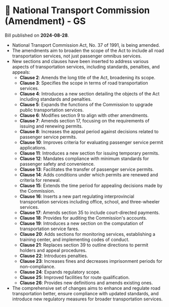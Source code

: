 # 📄  National Transport Commission (Amendment) - GS

Bill published on **2024-08-28**.

- National Transport Commission Act, No. 37 of 1991, is being amended.
- The amendments aim to broaden the scope of the Act to include all road transportation services, not just passenger omnibus services.
- New sections and clauses have been inserted to address various aspects of transportation services, including standards, penalties, and appeals:
  - **Clause 2**: Amends the long title of the Act, broadening its scope.
  - **Clause 3**: Specifies the scope in terms of road transportation services.
  - **Clause 4**: Introduces a new section detailing the objects of the Act including standards and penalties.
  - **Clause 5**: Expands the functions of the Commission to upgrade public transportation services.
  - **Clause 6**: Modifies section 9 to align with other amendments.
  - **Clause 7**: Amends section 17, focusing on the requirements of issuing and renewing permits.
  - **Clause 8**: Increases the appeal period against decisions related to passenger service permits.
  - **Clause 10**: Improves criteria for evaluating passenger service permit applications.
  - **Clause 11**: Introduces a new section for issuing temporary permits.
  - **Clause 12**: Mandates compliance with minimum standards for passenger safety and convenience.
  - **Clause 13**: Facilitates the transfer of passenger service permits.
  - **Clause 14**: Adds conditions under which permits are renewed and criteria for renewal.
  - **Clause 15**: Extends the time period for appealing decisions made by the Commission.
  - **Clause 16**: Inserts a new part regulating interprovincial transportation services including office, school, and three-wheeler services.
  - **Clause 17**: Amends section 35 to include court-directed payments.
  - **Clause 18**: Provides for auditing the Commission's accounts.
  - **Clause 19**: Introduces a new section on the computation of transportation service fares.
  - **Clause 20**: Adds sections for monitoring services, establishing a training center, and implementing codes of conduct.
  - **Clause 21**: Replaces section 39 to outline directions to permit holders and appeal procedures.
  - **Clause 22**: Introduces penalties.
  - **Clause 23**: Increases fines and decreases imprisonment periods for non-compliance.
  - **Clause 24**: Expands regulatory scope.
  - **Clause 25**: Improved facilities for route qualification.
  - **Clause 26**: Provides new definitions and amends existing ones.
- The comprehensive set of changes aims to enhance and regulate road transportation better, ensure compliance with updated standards, and introduce new regulatory measures for broader transportation services.
